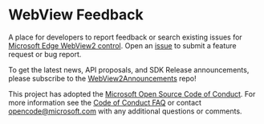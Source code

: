 # WebView Feedback

A place for developers to report feedback or search existing issues for [Microsoft Edge WebView2 control](https://aka.ms/webview). Open an [issue](https://github.com/MicrosoftEdge/WebViewFeedback/issues/new) to submit a feature request or bug report.

To get the latest news, API proposals, and SDK Release announcements, please subscribe to the [WebView2Announcements](https://github.com/MicrosoftEdge/WebView2Announcements) repo!

This project has adopted the [Microsoft Open Source Code of Conduct](https://opensource.microsoft.com/codeofconduct/). For more information see the [Code of Conduct FAQ](https://opensource.microsoft.com/codeofconduct/faq/) or contact [opencode@microsoft.com](mailto:opencode@microsoft.com) with any additional questions or comments.
